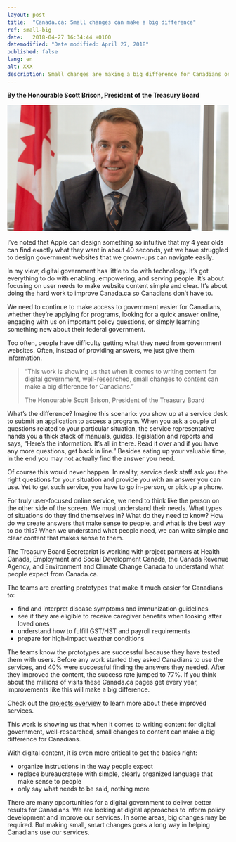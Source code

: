 ```yaml
---
layout: post
title:  "Canada.ca: Small changes can make a big difference"
ref: small-big
date:   2018-04-27 16:34:44 +0100
datemodified: "Date modified: April 27, 2018"
published: false
lang: en
alt: XXX
description: Small changes are making a big difference for Canadians on Canada.ca. Read what TBS President Scott Brison has to say about the improvement work underway.
---
```


**By the Honourable Scott Brison, President of the Treasury Board**

<img class="img-responsive" src="/images/PO/The-Honourable-Scott-Brison.png" width="750px" alt="" />

I’ve noted that Apple can design something so intuitive that my 4 year olds can find exactly what they want in about 40 seconds, yet we have struggled to design government websites that we grown-ups can navigate easily.

In my view, digital government has little to do with technology. It’s got everything to do with enabling, empowering, and serving people. It’s about focusing on user needs to make website content simple and clear. It’s about doing the hard work to improve Canada.ca so Canadians don’t have to.

We need to continue to make access to government easier for Canadians, whether they’re applying for programs, looking for a quick answer online, engaging with us on important policy questions, or simply learning something new about their federal government. 

Too often, people have difficulty getting what they need from government websites. Often, instead of providing answers, we just give them information. 

<aside>
    <blockquote class="pquote img-responsive"><p>“This work is showing us that when it comes to writing content for digital government, well-researched, small changes to content can make a big difference for Canadians.” </p><p class="quotesig">The Honourable Scott Brison, President of the Treasury Board</p>
         </blockquote>
</aside>

What’s the difference? Imagine this scenario: you show up at a service desk to submit an application to access a program. When you ask a couple of questions related to your particular situation, the service representative hands you a thick stack of manuals, guides, legislation and reports and says, “Here’s the information. It’s all in there. Read it over and if you have any more questions, get back in line.” Besides eating up your valuable time, in the end you may not actually find the answer you need.

Of course this would never happen. In reality, service desk staff ask you the right questions for your situation and provide you with an answer you can use. Yet to get such service, you have to go in-person, or pick up a phone.

For truly user-focused online service, we need to think like the person on the other side of the screen. We must understand their needs. What types of situations do they find themselves in? What do they need to know? How do we create answers that make sense to people, and what is the best way to do this? When we understand what people need, we can write simple and clear content that makes sense to them.

The Treasury Board Secretariat is working with project partners at Health Canada, Employment and Social Development Canada, the Canada Revenue Agency, and Environment and Climate Change Canada to understand what people expect from Canada.ca. 

The teams are creating prototypes that make it much easier for Canadians to:

- find and interpret disease symptoms and immunization guidelines
-	see if they are eligible to receive caregiver benefits when looking after loved ones  
-	understand how to fulfill GST/HST and payroll requirements
-	prepare for high-impact weather conditions

The teams know the prototypes are successful because they have tested them with users. Before any work started they asked Canadians to use the services, and 40% were successful finding the answers they needed. After they improved the content, the success rate jumped to 77%. If you think about the millions of visits these Canada.ca pages get every year, improvements like this will make a big difference.

Check out the [projects overview](https://canada-ca.github.io/pages/projectoverview.html) to learn more about these improved services.

This work is showing us that when it comes to writing content for digital government, well-researched, small changes to content can make a big difference for Canadians. 

With digital content, it is even more critical to get the basics right: 

-	organize instructions in the way people expect
-	replace bureaucratese with simple, clearly organized language that make sense to people
-	only say what needs to be said, nothing more 

There are many opportunities for a digital government to deliver better results for Canadians.  We are looking at digital approaches to inform policy development and improve our services. In some areas, big changes may be required. But making small, smart changes goes a long way in helping Canadians use our services.

